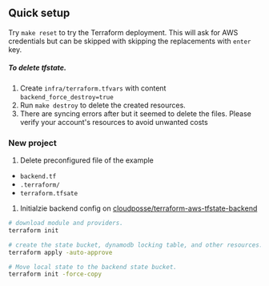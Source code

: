 ## Quick setup

Try `make reset` to try the Terraform deployment. This will ask for AWS credentials but can be skipped with skipping the replacements with `enter` key.

##### To delete tfstate.

1. Create `infra/terraform.tfvars` with content `backend_force_destroy=true`
2. Run `make destroy` to delete the created resources.
3. There are syncing errors after but it seemed to delete the files. Please verify your account's resources to avoid unwanted costs

### New project

1. Delete preconfigured file of the example

- `backend.tf`
- `.terraform/`
- `terraform.tfsate`

1. Initialzie backend config on [cloudposse/terraform-aws-tfstate-backend](https://github.com/cloudposse/terraform-aws-tfstate-backend)

```sh
# download module and providers.
terraform init

# create the state bucket, dynamodb locking table, and other resources. Create backend.tf.
terraform apply -auto-approve

# Move local state to the backend state bucket.
terraform init -force-copy
```
